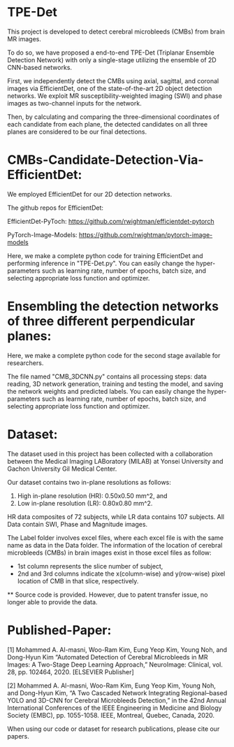 # TPE-Det

This project is developed to detect cerebral microbleeds (CMBs) from brain MR images. 

To do so, we have proposed a end-to-end TPE-Det (Triplanar Ensemble Detection Network) with only a single-stage utilizing the ensemble of 2D CNN-based networks. 

First, we independently detect the CMBs using axial, sagittal, and coronal images via EfficientDet, one of the state-of-the-art 2D object detection networks. We exploit MR susceptibility-weighted imaging (SWI) and phase images as two-channel inputs for the network. 

Then, by calculating and comparing the three-dimensional coordinates of each candidate from each plane, the detected candidates on all three planes are considered to be our final detections.

# CMBs-Candidate-Detection-Via-EfficientDet:

We employed EfficientDet for our 2D detection networks.

The github repos for EfficientDet:

EfficientDet-PyToch: https://github.com/rwightman/efficientdet-pytorch

PyTorch-Image-Models: https://github.com/rwightman/pytorch-image-models

Here, we make a complete python code for training EfficientDet and performing inference in "TPE-Det.py".
You can easily change the hyper-parameters such as learning rate, number of epochs, batch size, and selecting appropriate loss function and optimizer.

# Ensembling the detection networks of three different perpendicular planes:

Here, we make a complete python code for the second stage available for researchers.

The file named "CMB_3DCNN.py" contains all processing steps: data reading, 3D network generation, training and testing the model, and saving the network weights and predicted labels.
You can easily change the hyper-parameters such as learning rate, number of epochs, batch size, and selecting appropriate loss function and optimizer.

# Dataset:
The dataset used in this project has been collected with a collaboration between the Medical Imaging LABoratory (MILAB) at Yonsei University and Gachon University Gil Medical Center.

Our dataset contains two in-plane resolutions as follows:
1. High in-plane resolution (HR): 0.50x0.50 mm^2, and
2. Low in-plane resolution (LR): 0.80x0.80 mm^2.

HR data composites of 72 subjects, while LR data contains 107 subjects.
All Data contain SWI, Phase and Magnitude images.

The Label folder involves excel files, where each excel file is with the same name as data in the Data folder.
The information of the location of cerebral microbleeds (CMBs) in brain images exist in those excel files as follow:
- 1st column represents the slice number of subject,
- 2nd and 3rd columns indicate the x(column-wise) and y(row-wise) pixel location of CMB in that slice, respectively.

** Source code is provided. However, due to patent transfer issue, no longer able to provide the data.

# Published-Paper:

[1] Mohammed A. Al-masni, Woo-Ram Kim, Eung Yeop Kim, Young Noh, and Dong-Hyun Kim “Automated Detection of Cerebral Microbleeds in MR Images: A Two-Stage Deep Learning Approach,” NeuroImage: Clinical, vol. 28, pp. 102464, 2020. [ELSEVIER Publisher]

[2] Mohammed A. Al-masni, Woo-Ram Kim, Eung Yeop Kim, Young Noh, and Dong-Hyun Kim, “A Two Cascaded Network Integrating Regional–based YOLO and 3D-CNN for Cerebral Microbleeds Detection,” in the 42nd Annual International Conferences of the IEEE Engineering in Medicine and Biology Society (EMBC), pp. 1055-1058. IEEE, Montreal, Quebec, Canada, 2020.

When using our code or dataset for research publications, please cite our papers.
